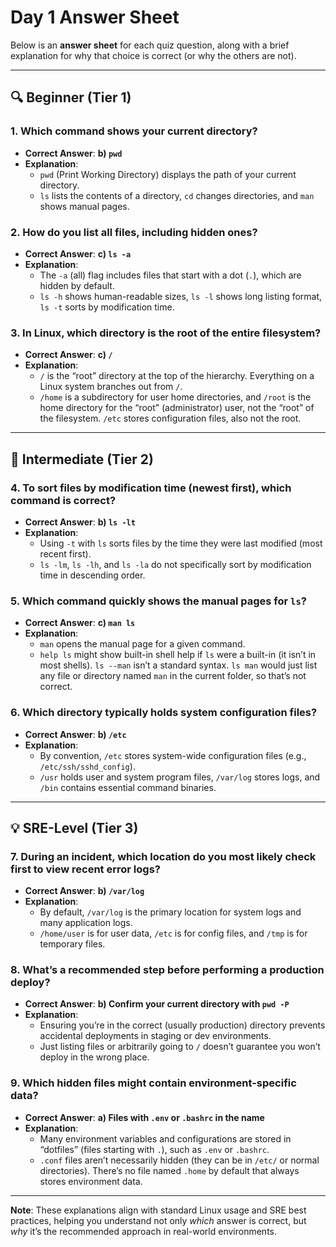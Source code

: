 # Day 1 Answer Sheet

Below is an **answer sheet** for each quiz question, along with a brief explanation for why that choice is correct (or why the others are not).

---

## 🔍 Beginner (Tier 1)

### 1. Which command shows your current directory?

- **Correct Answer**: **b) `pwd`**  
- **Explanation**:  
  - `pwd` (Print Working Directory) displays the path of your current directory.  
  - `ls` lists the contents of a directory, `cd` changes directories, and `man` shows manual pages.

### 2. How do you list all files, including hidden ones?

- **Correct Answer**: **c) `ls -a`**  
- **Explanation**:  
  - The `-a` (all) flag includes files that start with a dot (`.`), which are hidden by default.  
  - `ls -h` shows human-readable sizes, `ls -l` shows long listing format, `ls -t` sorts by modification time.

### 3. In Linux, which directory is the root of the entire filesystem?

- **Correct Answer**: **c) `/`**  
- **Explanation**:  
  - `/` is the “root” directory at the top of the hierarchy. Everything on a Linux system branches out from `/`.  
  - `/home` is a subdirectory for user home directories, and `/root` is the home directory for the “root” (administrator) user, not the “root” of the filesystem. `/etc` stores configuration files, also not the root.

---

## 🧩 Intermediate (Tier 2)

### 4. To sort files by **modification time** (newest first), which command is correct?

- **Correct Answer**: **b) `ls -lt`**  
- **Explanation**:  
  - Using `-t` with `ls` sorts files by the time they were last modified (most recent first).  
  - `ls -lm`, `ls -lh`, and `ls -la` do not specifically sort by modification time in descending order.

### 5. Which command quickly shows the manual pages for `ls`?

- **Correct Answer**: **c) `man ls`**  
- **Explanation**:  
  - `man` opens the manual page for a given command.  
  - `help ls` might show built-in shell help if `ls` were a built-in (it isn’t in most shells). `ls --man` isn’t a standard syntax. `ls man` would just list any file or directory named `man` in the current folder, so that’s not correct.

### 6. Which directory typically holds system configuration files?

- **Correct Answer**: **b) `/etc`**  
- **Explanation**:  
  - By convention, `/etc` stores system-wide configuration files (e.g., `/etc/ssh/sshd_config`).  
  - `/usr` holds user and system program files, `/var/log` stores logs, and `/bin` contains essential command binaries.

---

## 💡 SRE-Level (Tier 3)

### 7. During an incident, which location do you **most** likely check first to view recent error logs?

- **Correct Answer**: **b) `/var/log`**  
- **Explanation**:  
  - By default, `/var/log` is the primary location for system logs and many application logs.  
  - `/home/user` is for user data, `/etc` is for config files, and `/tmp` is for temporary files.

### 8. What’s a recommended step before performing a **production** deploy?

- **Correct Answer**: **b) Confirm your current directory with `pwd -P`**  
- **Explanation**:  
  - Ensuring you’re in the correct (usually production) directory prevents accidental deployments in staging or dev environments.  
  - Just listing files or arbitrarily going to `/` doesn’t guarantee you won’t deploy in the wrong place.

### 9. Which hidden files might contain environment-specific data?

- **Correct Answer**: **a) Files with `.env` or `.bashrc` in the name**  
- **Explanation**:  
  - Many environment variables and configurations are stored in “dotfiles” (files starting with `.`), such as `.env` or `.bashrc`.  
  - `.conf` files aren’t necessarily hidden (they can be in `/etc/` or normal directories). There’s no file named `.home` by default that always stores environment data.

---

**Note**: These explanations align with standard Linux usage and SRE best practices, helping you understand not only *which* answer is correct, but *why* it’s the recommended approach in real-world environments.
